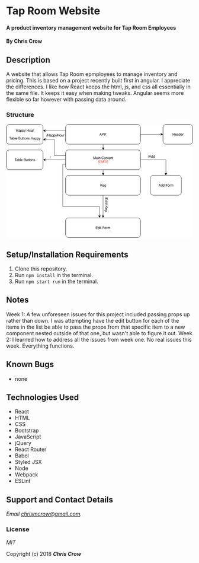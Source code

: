 # Tap Room Website

#### A product inventory management website for Tap Room Employees

#### By **Chris Crow**

## Description

A website that allows Tap Room epmployees to manage inventory and pricing. This is based on a project recently built first in angular. I appreciate the differences. I like how React keeps the html, js, and css all essentially in the same file. It keeps it easy when making tweaks. Angular seems more flexible so far however with passing data around.

### Structure
![Component Structure](
        https://raw.githubusercontent.com/ChrisMCrow/tap-room-react/master/src/assets/img/TapRoomComponentStructure.png
      )

## Setup/Installation Requirements

1. Clone this repository.
2. Run `npm install` in the terminal.
3. Run `npm start run` in the terminal.

## Notes
Week 1: 
  A few unforeseen issues for this project included passing props up rather than down. I was attempting have the edit button for each of the items in the list be able to pass the props from that specific item to a new component nested outside of that one, but wasn't able to figure it out.
Week 2:
  I learned how to address all the issues from week one. No real issues this week. Everything functions.

## Known Bugs
* none

## Technologies Used
* React
* HTML
* CSS
* Bootstrap
* JavaScript
* jQuery
* React Router
* Babel
* Styled JSX
* Node
* Webpack
* ESLint

## Support and Contact Details

_Email chrismcrow@gmail.com._

### License

*MIT*

Copyright (c) 2018 **_Chris Crow_**
